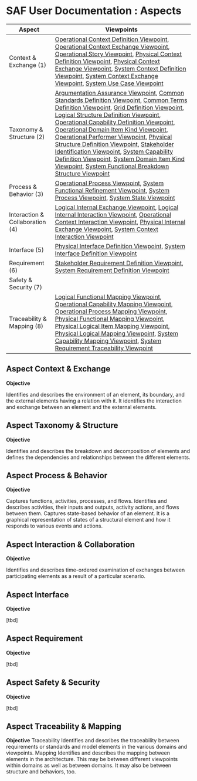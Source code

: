 # SAF User Documentation : Aspects
|Aspect|Viewpoints|
| --- | --- |
| Context & Exchange (1) | [Operational Context Definition Viewpoint](viewpoints/Operational-Context-Definition-Viewpoint.md), [Operational Context Exchange Viewpoint](viewpoints/Operational-Context-Exchange-Viewpoint.md), [Operational Story Viewpoint](viewpoints/Operational-Story-Viewpoint.md), [Physical Context Definition Viewpoint](viewpoints/Physical-Context-Definition-Viewpoint.md), [Physical Context Exchange Viewpoint](viewpoints/Physical-Context-Exchange-Viewpoint.md), [System Context Definition Viewpoint](viewpoints/System-Context-Definition-Viewpoint.md), [System Context Exchange Viewpoint](viewpoints/System-Context-Exchange-Viewpoint.md), [System Use Case Viewpoint](viewpoints/System-Use-Case-Viewpoint.md) |
| Taxonomy & Structure (2) | [Argumentation Assurance Viewpoint](viewpoints/Argumentation-Assurance-Viewpoint.md), [Common Standards Definition Viewpoint](viewpoints/Common-Standards-Definition-Viewpoint.md), [Common Terms Definition Viewpoint](viewpoints/Common-Terms-Definition-Viewpoint.md), [Grid Definition Viewpoint](viewpoints/Grid-Definition-Viewpoint.md), [Logical Structure Definition Viewpoint](viewpoints/Logical-Structure-Definition-Viewpoint.md), [Operational Capability Definition Viewpoint](viewpoints/Operational-Capability-Definition-Viewpoint.md), [Operational Domain Item Kind Viewpoint](viewpoints/Operational-Domain-Item-Kind-Viewpoint.md), [Operational Performer Viewpoint](viewpoints/Operational-Performer-Viewpoint.md), [Physical Structure Definition Viewpoint](viewpoints/Physical-Structure-Definition-Viewpoint.md), [Stakeholder Identification Viewpoint](viewpoints/Stakeholder-Identification-Viewpoint.md), [System Capability Definition Viewpoint](viewpoints/System-Capability-Definition-Viewpoint.md), [System Domain Item Kind Viewpoint](viewpoints/System-Domain-Item-Kind-Viewpoint.md), [System Functional Breakdown Structure Viewpoint](viewpoints/System-Functional-Breakdown-Structure-Viewpoint.md) |
| Process & Behavior (3) | [Operational Process Viewpoint](viewpoints/Operational-Process-Viewpoint.md), [System Functional Refinement Viewpoint](viewpoints/System-Functional-Refinement-Viewpoint.md), [System Process Viewpoint](viewpoints/System-Process-Viewpoint.md), [System State Viewpoint](viewpoints/System-State-Viewpoint.md) |
| Interaction & Collaboration (4) | [Logical Internal Exchange Viewpoint](viewpoints/Logical-Internal-Exchange-Viewpoint.md), [Logical Internal Interaction Viewpoint](viewpoints/Logical-Internal-Interaction-Viewpoint.md), [Operational Context Interaction Viewpoint](viewpoints/Operational-Context-Interaction-Viewpoint.md), [Physical Internal Exchange Viewpoint](viewpoints/Physical-Internal-Exchange-Viewpoint.md), [System Context Interaction Viewpoint](viewpoints/System-Context-Interaction-Viewpoint.md) |
| Interface (5) | [Physical Interface Definition Viewpoint](viewpoints/Physical-Interface-Definition-Viewpoint.md), [System Interface Definition Viewpoint](viewpoints/System-Interface-Definition-Viewpoint.md) |
| Requirement (6) | [Stakeholder Requirement Definition Viewpoint](viewpoints/Stakeholder-Requirement-Definition-Viewpoint.md), [System Requirement Definition Viewpoint](viewpoints/System-Requirement-Definition-Viewpoint.md) |
| Safety & Security (7) |  |
| Traceability & Mapping (8) | [Logical Functional Mapping Viewpoint](viewpoints/Logical-Functional-Mapping-Viewpoint.md), [Operational Capability Mapping Viewpoint](viewpoints/Operational-Capability-Mapping-Viewpoint.md), [Operational Process Mapping Viewpoint](viewpoints/Operational-Process-Mapping-Viewpoint.md), [Physical Functional Mapping Viewpoint](viewpoints/Physical-Functional-Mapping-Viewpoint.md), [Physical Logical Item Mapping Viewpoint](viewpoints/Physical-Logical-Item-Mapping-Viewpoint.md), [Physical Logical Mapping Viewpoint](viewpoints/Physical-Logical-Mapping-Viewpoint.md), [System Capability Mapping Viewpoint](viewpoints/System-Capability-Mapping-Viewpoint.md), [System Requirement Traceability Viewpoint](viewpoints/System-Requirement-Traceability-Viewpoint.md) |
## Aspect Context & Exchange
**Objective**

Identifies and describes the environment of an element, its boundary, and the external elements having a relation with it. It identifies the interaction and exchange between an element and the external elements.
## Aspect Taxonomy & Structure
**Objective**

Identifies and describes the breakdown and decomposition of elements and defines the dependencies and relationships between the different elements.
## Aspect Process & Behavior
**Objective**

Captures functions, activities, processes, and flows. Identifies and describes activities, their inputs and outputs, activity actions, and flows between them. Captures state-based behavior of an element. It is a graphical representation of states of a structural element and how it responds to various events and actions.
## Aspect Interaction & Collaboration
**Objective**

Identifies and describes time-ordered examination of exchanges between participating elements as a result of a particular scenario.
## Aspect Interface
**Objective**

[tbd]
## Aspect Requirement
**Objective**

[tbd]
## Aspect Safety & Security
**Objective**

[tbd]
## Aspect Traceability & Mapping
**Objective**
Traceability
Identifies and describes the traceability between requirements or standards and model elements in the various domains and viewpoints.
Mapping
Identifies and describes the mapping between elements in the architecture. This may be between different viewpoints within domains as well as between domains. It may also be between structure and behaviors, too.
